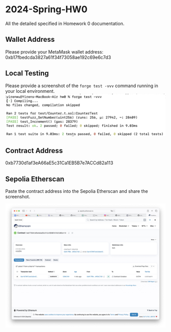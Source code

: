 # 2024-Spring-HW0

All the detailed specified in Homework 0 documentation.

## Wallet Address
Please provide your MetaMask wallet address: 0xb17fbedcda3827a61f34f73058ae192c69e6c7d3

## Local Testing
Please provide a screenshot of the `forge test -vvv` command running in your local environment.
![Alt text](42A79213-5685-44C1-ADFF-04DEEEE6526E.jpeg)

## Contract Address
0xb7730d1af3eA66aE5c31Ca1EB5B7e7ACCd82a113

## Sepolia Etherscan
Paste the contract address into the Sepolia Etherscan and share the screenshot.

![oawen](C9097154-33E2-4E86-BA64-5C8C3E6D41B5.jpeg)